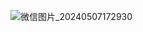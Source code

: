 ![微信图片_20240507172930](https://github.com/lijiaqiong/blog/assets/42386361/7bbcc5eb-a018-457a-a612-2c7b4a08be47)

